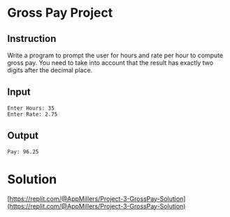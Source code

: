 # Gross Pay Project 

## Instruction

Write a program to prompt the user for hours and rate per hour to compute gross pay. You need to take into account that the result has exactly two digits after the decimal place.

## Input

```
Enter Hours: 35
Enter Rate: 2.75

```

## Output
```
Pay: 96.25
```


# Solution

[https://replit.com/@AppMillers/Project-3-GrossPay-Solution](https://replit.com/@AppMillers/Project-3-GrossPay-Solution)